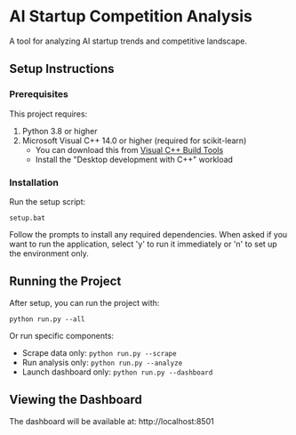 # AI Startup Competition Analysis

A tool for analyzing AI startup trends and competitive landscape.

## Setup Instructions

### Prerequisites

This project requires:

1. Python 3.8 or higher
2. Microsoft Visual C++ 14.0 or higher (required for scikit-learn)
   - You can download this from [Visual C++ Build Tools](https://visualstudio.microsoft.com/visual-cpp-build-tools/)
   - Install the "Desktop development with C++" workload

### Installation

Run the setup script:
```
setup.bat
```
   
Follow the prompts to install any required dependencies. When asked if you want to run the application, select 'y' to run it immediately or 'n' to set up the environment only.

## Running the Project

After setup, you can run the project with:

```
python run.py --all
```

Or run specific components:

- Scrape data only: `python run.py --scrape`
- Run analysis only: `python run.py --analyze`
- Launch dashboard only: `python run.py --dashboard`

## Viewing the Dashboard

The dashboard will be available at: http://localhost:8501
